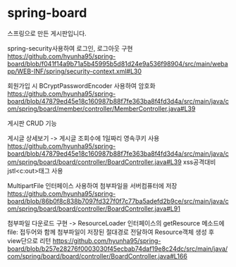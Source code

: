 # spring-board
스프링으로 만든 게시판입니다.

spring-security사용하여 로그인, 로그아웃 구현
https://github.com/hyunha95/spring-board/blob/f041f14a9b71a5b45995b5d81d24e9a536f98904/src/main/webapp/WEB-INF/spring/security-context.xml#L30

회원가입 시 BCryptPasswordEncoder 사용하여 암호화
https://github.com/hyunha95/spring-board/blob/47879ed45e18c160987b88f7fe363ba8f4fd3d4a/src/main/java/com/spring/board/member/controller/MemberController.java#L39

게시판 CRUD 기능

게시글 상세보기 -> 게시글 조회수에 1일짜리 영속쿠키 사용
https://github.com/hyunha95/spring-board/blob/47879ed45e18c160987b88f7fe363ba8f4fd3d4a/src/main/java/com/spring/board/board/controller/BoardController.java#L39
xss공격대비 jstl<c:out>태그 사용

MultipartFile 인터페이스 사용하여 첨부파일을 서버컴퓨터에 저장
https://github.com/hyunha95/spring-board/blob/86b0f8c838b7097fd327f0f7c77ba5adefd2b9ce/src/main/java/com/spring/board/board/controller/BoardController.java#L91

첨부파일 다운로드 구현 -> ResourceLoader 인터페이스의 getResource 메소드에 file: 접두어와 함께 첨부파일이 저장된 절대경로 전달하여 Resource객체 생성 후 view단으로 리턴 
https://github.com/hyunha95/spring-board/blob/b257e28276f0003030f45ecbab74daf19e8c24dc/src/main/java/com/spring/board/board/controller/BoardController.java#L166




